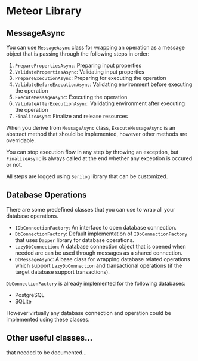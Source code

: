 # Meteor Library

## MessageAsync

You can use `MessageAsync` class for wrapping an operation as a message object that is passing through the following steps in order:

1. `PreparePropertiesAsync`: Preparing input properties
2. `ValidatePropertiesAsync`: Validating input properties
3. `PrepareExecutionAsync`: Preparing for executing the operation
4. `ValidateBeforeExecutionAsync`: Validating environment before executing the operation
5. `ExecuteMessageAsync`: Executing the operation
6. `ValidateAfterExecutionAsync`: Validating environment after executing the operation
7. `FinalizeAsync`: Finalize and release resources

When you derive from `MessageAsync` class, `ExecuteMessageAsync` is an abstract method that should be implemented, however other methods are overridable.

You can stop execution flow in any step by throwing an exception, but
`FinalizeAsync` is always called at the end whether any exception is occured or not.

All steps are logged using `Serilog` library that can be customized.

## Database Operations

There are some predefined classes that you can use to wrap all your database operations.

- `IDbConnectionFactory`: An interface to open database connection.
- `DbConnectionFactory`: Default implementation of `IDbConnectionFactory` that uses `Dapper` library for database operations.
- `LazyDbConnection`: A database connection object that is opened when needed are can be used through messages as a shared connection.
- `DbMessageAsync`: A base class for wrapping database related operations which support `LazyDbConnection` and transactional operations (if the target database support transactions).

`DbConnectionFactory` is already implemented for the following databases:
- PostgreSQL
- SQLite

However virtually any database connection and operation could be implemented using these classes.

## Other useful classes...
that needed to be documented...
